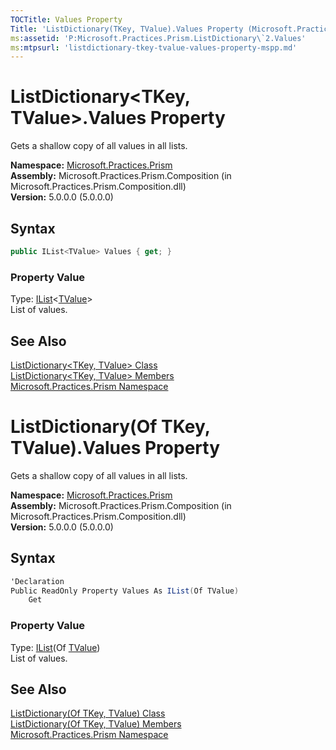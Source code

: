 ```yaml
---
TOCTitle: Values Property
Title: 'ListDictionary(TKey, TValue).Values Property (Microsoft.Practices.Prism)'
ms:assetid: 'P:Microsoft.Practices.Prism.ListDictionary\`2.Values'
ms:mtpsurl: 'listdictionary-tkey-tvalue-values-property-mspp.md'
---
```


# ListDictionary&lt;TKey, TValue&gt;.Values Property

Gets a shallow copy of all values in all lists.

**Namespace:** [Microsoft.Practices.Prism](/patterns-practices/reference/mspp-namespace)  
**Assembly:** Microsoft.Practices.Prism.Composition (in Microsoft.Practices.Prism.Composition.dll)  
**Version:** 5.0.0.0 (5.0.0.0)

## Syntax

```C#
public IList<TValue> Values { get; }
```

### Property Value

Type: [IList](http://msdn.microsoft.com/en-us/library/5y536ey6)&lt;[TValue](/patterns-practices/reference/listdictionary-tkey-tvalue-class-mspp)&gt;  
List of values.

## See Also

[ListDictionary&lt;TKey, TValue&gt; Class](/patterns-practices/reference/listdictionary-tkey-tvalue-class-mspp)  
[ListDictionary&lt;TKey, TValue&gt; Members](/patterns-practices/reference/listdictionary-tkey-tvalue-members-mspp)  
[Microsoft.Practices.Prism Namespace](/patterns-practices/reference/mspp-namespace)  

# ListDictionary(Of TKey, TValue).Values Property

Gets a shallow copy of all values in all lists.

**Namespace:** [Microsoft.Practices.Prism](/patterns-practices/reference/mspp-namespace)  
**Assembly:** Microsoft.Practices.Prism.Composition (in Microsoft.Practices.Prism.Composition.dll)  
**Version:** 5.0.0.0 (5.0.0.0)

## Syntax

```C#
'Declaration
Public ReadOnly Property Values As IList(Of TValue)
	Get
```

### Property Value

Type: [IList](http://msdn.microsoft.com/en-us/library/5y536ey6)(Of [TValue](/patterns-practices/reference/listdictionary-tkey-tvalue-class-mspp))  
List of values.

## See Also

[ListDictionary(Of TKey, TValue) Class](/patterns-practices/reference/listdictionary-tkey-tvalue-class-mspp)  
[ListDictionary(Of TKey, TValue) Members](/patterns-practices/reference/listdictionary-tkey-tvalue-members-mspp)  
[Microsoft.Practices.Prism Namespace](/patterns-practices/reference/mspp-namespace)  